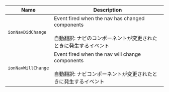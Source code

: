 | Name               | Description                                                                                                                 |
| ------------------ | --------------------------------------------------------------------------------------------------------------------------- |
| `ionNavDidChange`  | Event fired when the nav has changed components<br /><br />自動翻訳: ナビのコンポーネントが変更されたときに発生するイベント |
| `ionNavWillChange` | Event fired when the nav will change components<br /><br />自動翻訳: ナビコンポーネントが変更されたときに発生するイベント   |
